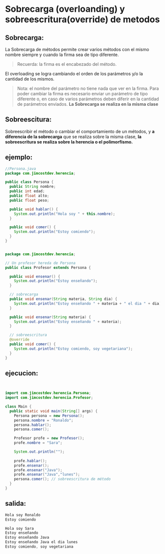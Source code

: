 # Sobrecarga (overloanding)  y sobreescritura(override) de metodos
##  Sobrecarga:
La Sobrecarga de métodos permite crear varios métodos con el mismo nombre siempre y cuando la firma sea de tipo diferente.
> Recuerda: la firma es el encabezado del método.

El overloading se logra cambiando el orden de los parámetros y/o la cantidad de los mismos.

> Nota: el nombre del parámetro no tiene nada que ver en la firma. Para poder cambiar la firma es necesario enviar un parámetro de tipo diferente o, en caso de varios parámetros deben diferir en la cantidad de parámetros enviados. **La Sobrecarga se realiza en la misma clase**

## Sobreescitura:
Sobreescribir el método o cambiar el comportamiento de un métodos, y **a diferencia de la sobrecarga** que se realiza sobre la misma clase, **la sobreescritura se realiza sobre la herencia o el polimorfismo.**

## ejemplo:
```java
//Persona.java
package com.jimcostdev.herencia;

public class Persona {
  public String nombre;
  public int edad;
  public float alto;
  public float peso;

  public void hablar() {
    System.out.println("Hola soy " + this.nombre);
  }

  public void comer() {
    System.out.println("Estoy comiendo");
  }
}
```

```java

package com.jimcostdev.herencia;

// Un profesor hereda de Persona
public class Profesor extends Persona {

  public void ensenar() {
    System.out.println("Estoy enseñando");
  }

  // sobrecarga
  public void ensenar(String materia, String dia) {
    System.out.println("Estoy enseñando " + materia + " el dia " + dia);
  }

  public void ensenar(String materia) {
    System.out.println("Estoy enseñando " + materia);
  }

  // sobreescritura
  @override
  public void comer() {
    System.out.println("Estoy comiendo, soy vegetariana");
  }
}
```

## ejecucion:

```java


import com.jimcostdev.herencia.Persona;
import com.jimcostdev.herencia.Profesor;

class Main {
  public static void main(String[] args) {
    Persona persona = new Persona();
    persona.nombre = "Ronaldo";
    persona.hablar();
    persona.comer();

    Profesor profe = new Profesor();
    profe.nombre = "Sara";

    System.out.println("");
    
    profe.hablar();
    profe.ensenar();
    profe.ensenar("Java");
    profe.ensenar("Java","lunes");
    persona.comer(); // sobreescritura de método
  }
}
```

## salida:

```java 
Hola soy Ronaldo
Estoy comiendo

Hola soy Sara
Estoy enseñando
Estoy enseñando Java
Estoy enseñando Java el dia lunes
Estoy comiendo, soy vegetariana
```
